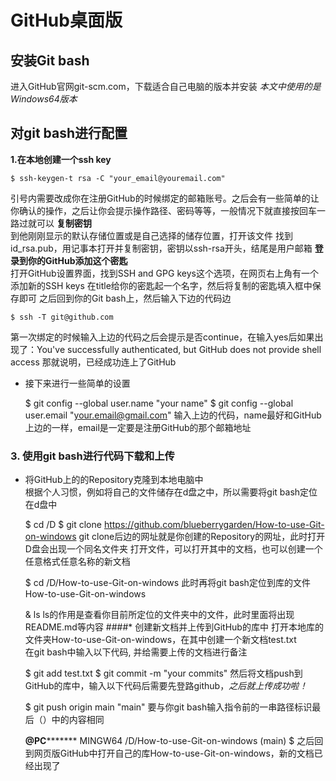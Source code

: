 GitHub桌面版
======

## 安装Git bash

进入GitHub官网git-scm.com，下载适合自己电脑的版本并安装
*本文中使用的是Windows64版本*

## 对git bash进行配置

**1.在本地创建一个ssh key<br/>**

    $ ssh-keygen-t rsa -C "your_email@youremail.com"
引号内需要改成你在注册GitHub的时候绑定的邮箱账号。之后会有一些简单的让你确认的操作，之后让你会提示操作路径、密码等等，一般情况下就直接按回车一路过就可以
**复制密钥<br/>**
到他刚刚显示的默认存储位置或是自己选择的储存位置，打开该文件
找到id_rsa.pub，用记事本打开并复制密钥，密钥以ssh-rsa开头，结尾是用户邮箱
**登录到你的GitHub添加这个密匙<br/>**
打开GitHub设置界面，找到SSH and GPG keys这个选项，在网页右上角有一个添加新的SSH keys
在title给你的密匙起一个名字，然后将复制的密匙填入框中保存即可
之后回到你的Git bash上，然后输入下边的代码边

    $ ssh -T git@github.com
第一次绑定的时候输入上边的代码之后会提示是否continue，在输入yes后如果出现了：You've successfully authenticated, but GitHub does not provide shell access 那就说明，已经成功连上了GitHub
* 接下来进行一些简单的设置

    $ git config --global user.name "your name"
    $ git config --global user.email "your.email@gmail.com"
输入上边的代码，name最好和GitHub上边的一样，email是一定要是注册GitHub的那个邮箱地址

### 3. 使用git bash进行代码下载和上传

* 将GitHub上的的Repository克隆到本地电脑中<br/>
根据个人习惯，例如将自己的文件储存在d盘之中，所以需要将git bash定位在d盘中

    $ cd /D
    $ git clone https://github.com/blueberrygarden/How-to-use-Git-on-windows
git clone后边的网址就是你创建的Repository的网址，此时打开D盘会出现一个同名文件夹
打开文件，可以打开其中的文档，也可以创建一个任意格式任意名称的新文档<br>

    $ cd /D/How-to-use-Git-on-windows
此时再将git bash定位到库的文件How-to-use-Git-on-windows

    & ls
ls的作用是查看你目前所定位的文件夹中的文件，此时里面将出现README.md等内容
####* 创建新文档并上传到GitHub的库中
打开本地库的文件夹How-to-use-Git-on-windows，在其中创建一个新文档test.txt<br>
在git bash中输入以下代码, 并给需要上传的文档进行备注

    $ git add test.txt
    $ git commit -m "your commits" 
然后将文档push到GitHub的库中，输入以下代码后需要先登路github，*之后就上传成功啦！*

    $ git push origin main
"main" 要与你git bash输入指令前的一串路径标识最后（）中的内容相同<br>

    ****@PC*********** MINGW64 /D/How-to-use-Git-on-windows (main)
    $ 
之后回到网页版GitHub中打开自己的库How-to-use-Git-on-windows，新的文档已经出现了
